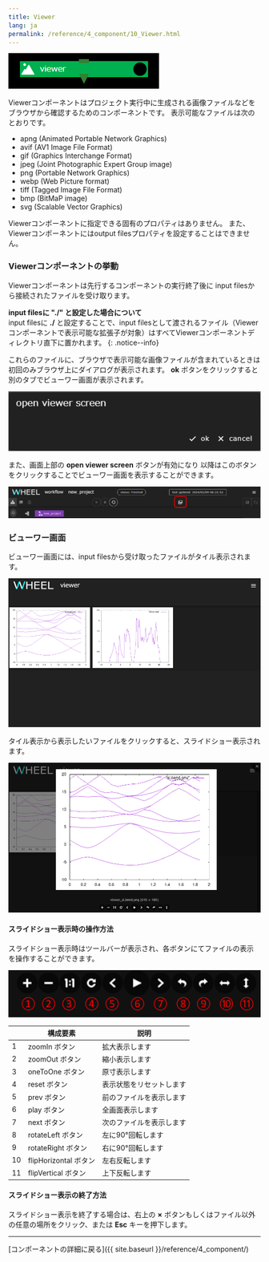 ```yaml
---
title: Viewer
lang: ja
permalink: /reference/4_component/10_Viewer.html
---
```


![img](./img/viewer.png "viewer")

Viewerコンポーネントはプロジェクト実行中に生成される画像ファイルなどを
ブラウザから確認するためのコンポーネントです。
表示可能なファイルは次のとおりです。

- apng (Animated Portable Network Graphics)
- avif (AV1 Image File Format)
- gif (Graphics Interchange Format)
- jpeg (Joint Photographic Expert Group image)
- png (Portable Network Graphics)
- webp (Web Picture format)
- tiff (Tagged Image File Format)
- bmp (BitMaP image)
- svg (Scalable Vector Graphics)

Viewerコンポーネントに指定できる固有のプロパティはありません。
また、Viewerコンポーネントにはoutput filesプロパティを設定することはできません。

### Viewerコンポーネントの挙動
Viewerコンポーネントは先行するコンポーネントの実行終了後に
input filesから接続されたファイルを受け取ります。

__input filesに "./" と設定した場合について__  
input filesに __./__ と設定することで、input filesとして渡されるファイル（Viewerコンポーネントで表示可能な拡張子が対象）はすべてViewerコンポーネントディレクトリ直下に置かれます。
{: .notice--info}

これらのファイルに、ブラウザで表示可能な画像ファイルが含まれているときは
初回のみブラウザ上にダイアログが表示されます。
__ok__ ボタンをクリックすると別のタブでビューワー画面が表示されます。

![img](./img/viewer_dialog.png "viewer_dialog")

また、画面上部の __open viewer screen__ ボタンが有効になり
以降はこのボタンをクリックすることでビューワー画面を表示することができます。

![img](./img/open_viewer_screen.png "open viewer screen button")

### ビューワー画面
ビューワー画面には、input filesから受け取ったファイルがタイル表示されます。

![img](./img/image_list.png "file list")

タイル表示から表示したいファイルをクリックすると、スライドショー表示されます。

![img](./img/show_image.png "show file")

#### スライドショー表示時の操作方法
スライドショー表示時はツールバーが表示され、各ボタンにてファイルの表示を操作することができます。

![img](./img/toolbar.png "toolbar")

||構成要素|説明|
|----------|----------|---------------------------------|
|1| zoomIn ボタン | 拡大表示します |
|2| zoomOut ボタン | 縮小表示します |
|3| oneToOne ボタン | 原寸表示します |
|4| reset ボタン | 表示状態をリセットします |
|5| prev ボタン | 前のファイルを表示します |
|6| play ボタン | 全画面表示します |
|7| next ボタン | 次のファイルを表示します |
|8| rotateLeft ボタン | 左に90°回転します |
|9| rotateRight ボタン | 右に90°回転します |
|10| flipHorizontal ボタン | 左右反転します |
|11| flipVertical ボタン | 上下反転します |

#### スライドショー表示の終了方法
スライドショー表示を終了する場合は、右上の __×__ ボタンもしくはファイル以外の任意の場所をクリック、または __Esc__ キーを押下します。



--------
[コンポーネントの詳細に戻る]({{ site.baseurl }}/reference/4_component/)
